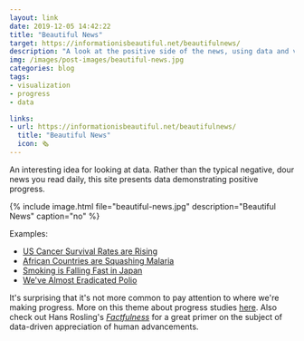 ```yaml
---
layout: link
date: 2019-12-05 14:42:22
title: "Beautiful News"
target: https://informationisbeautiful.net/beautifulnews/
description: "A look at the positive side of the news, using data and visualization."
img: /images/post-images/beautiful-news.jpg
categories: blog
tags:
- visualization
- progress
- data

links:
- url: https://informationisbeautiful.net/beautifulnews/
  title: "Beautiful News"
  icon: 🗞
---
```


An interesting idea for looking at data. Rather than the typical negative, dour news you read daily, this site presents data demonstrating positive progress.

{% include image.html file="beautiful-news.jpg" description="Beautiful News" caption="no" %}

Examples:

* [US Cancer Survival Rates are Rising](https://informationisbeautiful.net/beautifulnews/150-us-cancer-deaths/ "US Cancer Survival Rates are Rising")
* [African Countries are Squashing Malaria](https://informationisbeautiful.net/beautifulnews/1172-africa-squashing-malaria/ "African Countries are Squashing Malaria")
* [Smoking is Falling Fast in Japan](https://informationisbeautiful.net/beautifulnews/49-japan-smoking/ "Smoking is Falling Fast in Japan")
* [We've Almost Eradicated Polio](https://informationisbeautiful.net/beautifulnews/48-almost-eliminated-polio/ "We've Almost Eradicated Polio")

It's surprising that it's not more common to pay attention to where we're making progress. More on this theme about progress studies [here](/post/progress-studies/ "Progress Studies"). Also check out Hans Rosling's _[Factfulness](/books/rosling-factfulness/ "Factfulness")_ for a great primer on the subject of data-driven appreciation of human advancements.
